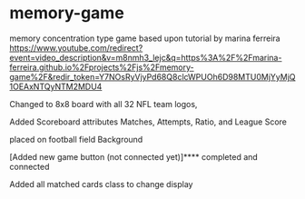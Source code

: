 # memory-game
memory concentration type game based upon tutorial by marina ferreira
https://www.youtube.com/redirect?event=video_description&v=m8nmh3_lejc&q=https%3A%2F%2Fmarina-ferreira.github.io%2Fprojects%2Fjs%2Fmemory-game%2F&redir_token=Y7NOsRyVjyPd68Q8clcWPUOh6D98MTU0MjYyMjQ1OEAxNTQyNTM2MDU4

Changed to 8x8 board with all 32 NFL team logos,

Added Scoreboard attributes Matches, Attempts, Ratio, and League Score

placed on football field Background

[Added new game button (not connected yet)]**** completed and connected


Added all matched cards class to change display
